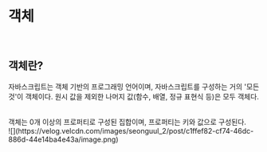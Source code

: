 # 객체

<br>

## 객체란?
자바스크립트는 객체 기반의 프로그래밍 언어이며, 자바스크립트를 구성하는 거의 '모든 것'이 객체이다.
원시 값을 제외한 나머지 값(함수, 배열, 정규 표현식 등)은 모두 객체다.

<br>
객체는 0개 이상의 프로퍼티로 구성된 집합이며, 프로퍼티는 키와 값으로 구성된다.<br>
![](https://velog.velcdn.com/images/seonguul_2/post/c1ffef82-cf74-46dc-886d-44e14ba4e43a/image.png)
<br>
<br>

